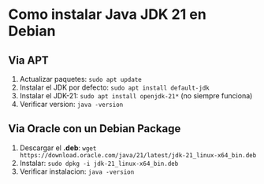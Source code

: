 # Como instalar Java JDK 21 en Debian

## Via APT

1. Actualizar paquetes: ```sudo apt update```
2. Instalar el JDK por defecto: ```sudo apt install default-jdk```
3. Instalar el JDK-21: ```sudo apt install openjdk-21*``` (no siempre funciona)
4. Verificar version: `java -version`

## Via Oracle con un Debian Package

1. Descargar el **.deb**: `wget https://download.oracle.com/java/21/latest/jdk-21_linux-x64_bin.deb`
2. Instalar: `sudo dpkg -i jdk-21_linux-x64_bin.deb`
3. Verificar instalacion: `java -version`